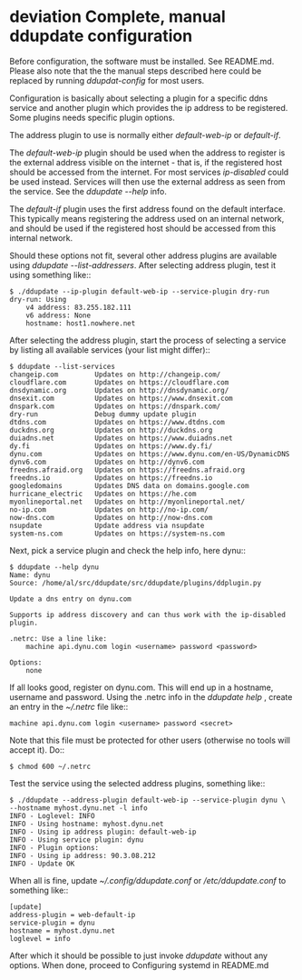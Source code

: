 deviation
Complete, manual ddupdate configuration
=======================================

Before configuration, the software must be installed. See README.md.
Please also note that the the manual steps described here could
be replaced by running *ddupdat-config* for most users.

Configuration is basically about selecting a plugin for a specific ddns
service and another plugin which provides the ip address to be registered.
Some plugins needs specific plugin options.

The address plugin to use is normally either *default-web-ip*
or *default-if*.

The *default-web-ip* plugin should be used when the address to register is
the external address visible on the internet - that is, if the registered
host should be accessed from the internet. For most services *ip-disabled*
could be used instead. Services will then use the external address as seen
from the service. See the *ddupdate --help <service>* info.

The *default-if* plugin uses the first address found on the default
interface. This typically means registering the address used on an internal
network, and should be used if the registered host should be accessed from
this internal network.

Should these options not fit, several other address plugins are available
using *ddupdate --list-addressers*.  After selecting address plugin, test
it using something like::

    $ ./ddupdate --ip-plugin default-web-ip --service-plugin dry-run
    dry-run: Using
        v4 address: 83.255.182.111
        v6 address: None
        hostname: host1.nowhere.net

After selecting the address plugin, start the process of selecting a
service by listing all available services (your list might differ)::

    $ ddupdate --list-services
    changeip.com         Updates on http://changeip.com/
    cloudflare.com       Updates on https://cloudflare.com
    dnsdynamic.org       Updates on http://dnsdynamic.org/
    dnsexit.com          Updates on https://www.dnsexit.com
    dnspark.com          Updates on https://dnspark.com/
    dry-run              Debug dummy update plugin
    dtdns.com            Updates on https://www.dtdns.com
    duckdns.org          Updates on http://duckdns.org
    duiadns.net          Updates on https://www.duiadns.net
    dy.fi                Updates on https://www.dy.fi/
    dynu.com             Updates on https://www.dynu.com/en-US/DynamicDNS
    dynv6.com            Updates on http://dynv6.com
    freedns.afraid.org   Updates on https://freedns.afraid.org
    freedns.io           Updates on https://freedns.io
    googledomains        Updates DNS data on domains.google.com
    hurricane_electric   Updates on https://he.com
    myonlineportal.net   Updates on http://myonlineportal.net/
    no-ip.com            Updates on http://no-ip.com/
    now-dns.com          Updates on http://now-dns.com
    nsupdate             Update address via nsupdate
    system-ns.com        Updates on https://system-ns.com

Next, pick a service plugin and check the help info, here dynu::

    $ ddupdate --help dynu
    Name: dynu
    Source: /home/al/src/ddupdate/src/ddupdate/plugins/ddplugin.py

    Update a dns entry on dynu.com

    Supports ip address discovery and can thus work with the ip-disabled
    plugin.

    .netrc: Use a line like:
        machine api.dynu.com login <username> password <password>

    Options:
        none

If all looks good, register on dynu.com. This will end up in a hostname,
username and password. Using the .netrc info in the *ddupdate help
<service>*, create an entry in the *~/.netrc*  file like::

    machine api.dynu.com login <username> password <secret>

Note that this file must be protected for other users (otherwise no tools
will accept it). Do::

    $ chmod 600 ~/.netrc

Test the service using the selected address plugins, something like::

    $ ./ddupdate --address-plugin default-web-ip --service-plugin dynu \
    --hostname myhost.dynu.net -l info
    INFO - Loglevel: INFO
    INFO - Using hostname: myhost.dynu.net
    INFO - Using ip address plugin: default-web-ip
    INFO - Using service plugin: dynu
    INFO - Plugin options:
    INFO - Using ip address: 90.3.08.212
    INFO - Update OK

When all is fine, update *~/.config/ddupdate.conf* or */etc/ddupdate.conf* to
something like::

    [update]
    address-plugin = web-default-ip
    service-plugin = dynu
    hostname = myhost.dynu.net
    loglevel = info

After which it should be possible to just invoke *ddupdate* without any
options. When done, proceed to Configuring systemd in README.md
